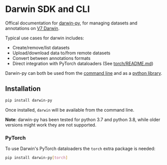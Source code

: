# Darwin SDK and CLI
Offical documentation for [darwin-py](https://github.com/v7labs/darwin-py/), for managing datasets and annotations on
[V7 Darwin](https://darwin.v7labs.com).

Typical use cases for darwin includes:

- Create/remove/list datasets
- Upload/download data to/from remote datasets
- Convert between annotations formats
- Direct integration with PyTorch dataloaders (See [torch/README.md](darwin/torch/README.md))

Darwin-py can both be used from the [command line](commandline.md) and as a [python library](#usage-as-a-python-library).

## Installation
```bash
pip install darwin-py
```

Once installed, `darwin` will be available from the command line. 

**Note**: darwin-py has been tested for python 3.7 and python 3.8, while older versions might work they are not supported. 

### PyTorch

To use Darwin's PyTorch dataloaders the `torch` extra package is needed:

```bash
pip install darwin-py[torch]
```